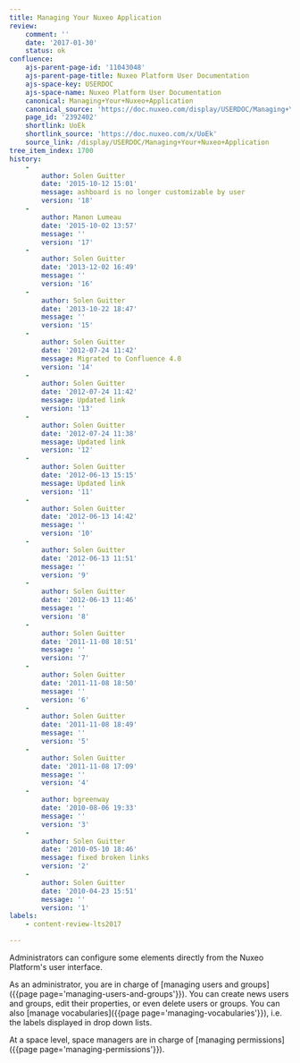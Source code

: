 ```yaml
---
title: Managing Your Nuxeo Application
review:
    comment: ''
    date: '2017-01-30'
    status: ok
confluence:
    ajs-parent-page-id: '11043048'
    ajs-parent-page-title: Nuxeo Platform User Documentation
    ajs-space-key: USERDOC
    ajs-space-name: Nuxeo Platform User Documentation
    canonical: Managing+Your+Nuxeo+Application
    canonical_source: 'https://doc.nuxeo.com/display/USERDOC/Managing+Your+Nuxeo+Application'
    page_id: '2392402'
    shortlink: UoEk
    shortlink_source: 'https://doc.nuxeo.com/x/UoEk'
    source_link: /display/USERDOC/Managing+Your+Nuxeo+Application
tree_item_index: 1700
history:
    - 
        author: Solen Guitter
        date: '2015-10-12 15:01'
        message: ashboard is no longer customizable by user
        version: '18'
    - 
        author: Manon Lumeau
        date: '2015-10-02 13:57'
        message: ''
        version: '17'
    - 
        author: Solen Guitter
        date: '2013-12-02 16:49'
        message: ''
        version: '16'
    - 
        author: Solen Guitter
        date: '2013-10-22 18:47'
        message: ''
        version: '15'
    - 
        author: Solen Guitter
        date: '2012-07-24 11:42'
        message: Migrated to Confluence 4.0
        version: '14'
    - 
        author: Solen Guitter
        date: '2012-07-24 11:42'
        message: Updated link
        version: '13'
    - 
        author: Solen Guitter
        date: '2012-07-24 11:38'
        message: Updated link
        version: '12'
    - 
        author: Solen Guitter
        date: '2012-06-13 15:15'
        message: Updated link
        version: '11'
    - 
        author: Solen Guitter
        date: '2012-06-13 14:42'
        message: ''
        version: '10'
    - 
        author: Solen Guitter
        date: '2012-06-13 11:51'
        message: ''
        version: '9'
    - 
        author: Solen Guitter
        date: '2012-06-13 11:46'
        message: ''
        version: '8'
    - 
        author: Solen Guitter
        date: '2011-11-08 18:51'
        message: ''
        version: '7'
    - 
        author: Solen Guitter
        date: '2011-11-08 18:50'
        message: ''
        version: '6'
    - 
        author: Solen Guitter
        date: '2011-11-08 18:49'
        message: ''
        version: '5'
    - 
        author: Solen Guitter
        date: '2011-11-08 17:09'
        message: ''
        version: '4'
    - 
        author: bgreenway
        date: '2010-08-06 19:33'
        message: ''
        version: '3'
    - 
        author: Solen Guitter
        date: '2010-05-10 18:46'
        message: fixed broken links
        version: '2'
    - 
        author: Solen Guitter
        date: '2010-04-23 15:51'
        message: ''
        version: '1'
labels:
    - content-review-lts2017

---
```

Administrators can configure some elements directly from the Nuxeo Platform's user interface.

As an administrator, you are in charge of [managing users and groups]({{page page='managing-users-and-groups'}}). You can create news users and groups, edit their properties, or even delete users or groups. You can also [manage vocabularies]({{page page='managing-vocabularies'}}), i.e. the labels displayed in drop down lists.

At a space level, space managers are in charge of [managing permissions]({{page page='managing-permissions'}}).
